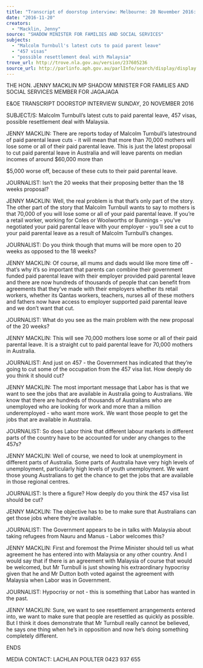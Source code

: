 ```yaml
---
title: "Transcript of doorstop interview: Melbourne: 20 November 2016: Malcolm Turnbull's latest cuts to paid parent leave; 457 visas; possible resettlement deal with Malaysia"
date: "2016-11-20"
creators:
  - "Macklin, Jenny"
source: "SHADOW MINISTER FOR FAMILIES AND SOCIAL SERVICES"
subjects:
  - "Malcolm Turnbull's latest cuts to paid parent leave"
  - "457 visas"
  - "possible resettlement deal with Malaysia"
trove_url: http://trove.nla.gov.au/version/237605236
source_url: http://parlinfo.aph.gov.au/parlInfo/search/display/display.w3p;query=Id%3A%22media/pressrel/4948276%22
---
```


 THE HON. JENNY MACKLIN MP  SHADOW MINISTER FOR FAMILIES AND SOCIAL SERVICES  MEMBER FOR JAGAJAGA   

 E&OE TRANSCRIPT  DOORSTOP INTERVIEW  SUNDAY, 20 NOVEMBER 2016   

 SUBJECT/S: Malcolm Turnbull’s latest cuts to paid parental leave, 457 visas,  possible resettlement deal with Malaysia.   

 JENNY MACKLIN: There are reports today of Malcolm Turnbull’s latestround of paid  parental leave cuts - it will mean that more than 70,000 mothers will lose some or all of  their paid parental leave. This is just the latest proposal to cut paid parental leave in  Australia and will leave parents on median incomes of around $60,000 more than 

 $5,000 worse off, because of these cuts to their paid parental leave.   

 JOURNALIST: Isn’t the 20 weeks that their proposing better than the 18 weeks  proposal?   

 JENNY MACKLIN: Well, the real problem is that that’s only part of the story. The other  part of the story that Malcolm Turnbull wants to say to mothers is that 70,000 of you will  lose some or all of your paid parental leave. If you’re a retail worker, working for Coles  or Woolworths or Bunnings - you’ve negotiated your paid parental leave with your  employer - you’ll see a cut to your paid parental leave as a result of Malcolm Turnbull’s  changes.   

 JOURNALIST: Do you think though that mums will be more open to 20 weeks as  opposed to the 18 weeks?   

 JENNY MACKLIN: Of course, all mums and dads would like more time off - that’s why  it’s so important that parents can combine their government funded paid parental leave  with their employer provided paid parental leave and there are now hundreds of  thousands of people that can benefit from agreements that they’ve made with their  employers whether its retail workers, whether its Qantas workers, teachers, nurses all of  these mothers and fathers now have access to employer supported paid parental leave  and we don’t want that cut.   

 JOURNALIST: What do you see as the main problem with the new proposal of the 20  weeks?   

 JENNY MACKLIN: This will see 70,000 mothers lose some or all of their paid parental  leave. It is a straight cut to paid parental leave for 70,000 mothers in Australia.   

 JOURNALIST: And just on 457 - the Government has indicated that they’re going to  cut some of the occupation from the 457 visa list. How deeply do you think it should  cut? 

 JENNY MACKLIN: The most important message that Labor has is that we want to see  the jobs that are available in Australia going to Australians. We know that there are  hundreds of thousands of Australians who are unemployed who are looking for work  and more than a million underemployed - who want more work. We want those people  to get the jobs that are available in Australia.   

 JOURNALIST: So does Labor think that different labour markets in different parts of the  country have to be accounted for under any changes to the 457s?   

 JENNY MACKLIN: Well of course, we need to look at unemployment in different parts  of Australia. Some parts of Australia have very high levels of unemployment, particularly  high levels of youth unemployment. We want those young Australians to get the chance  to get the jobs that are available in those regional centres.   

 JOURNALIST: Is there a figure? How deeply do you think the 457 visa list should be  cut?   

 JENNY MACKLIN: The objective has to be to make sure that Australians can get those  jobs where they’re available.   

 JOURNALIST: The Government appears to be in talks with Malaysia about taking  refugees from Nauru and Manus - Labor welcomes this?   

 JENNY MACKLIN: First and foremost the Prime Minister should tell us what agreement  he has entered into with Malaysia or any other country. And I would say that if there is  an agreement with Malaysia of course that would be welcomed, but Mr Turnbull is just  showing his extraordinary hypocrisy given that he and Mr Dutton both voted against the  agreement with Malaysia when Labor was in Government.   

 JOURNALIST: Hypocrisy or not - this is something that Labor has wanted in the past.   

 JENNY MACKLIN: Sure, we want to see resettlement arrangements entered into, we  want to make sure that people are resettled as quickly as possible. But I think it does  demonstrate that Mr Turnbull really cannot be believed, he says one thing when he’s in  opposition and now he’s doing something completely different.   

 ENDS   

 MEDIA CONTACT: LACHLAN POULTER 0423 937 655 

